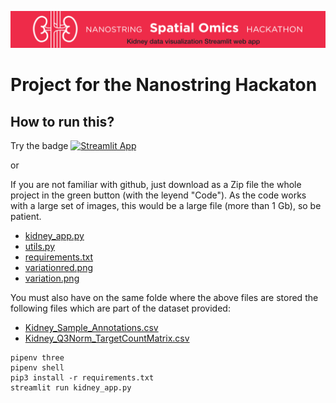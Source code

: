 

![](https://github.com/napoles-uach/Nanostring/blob/main/variationred.png?raw=true)
 # Project for the Nanostring Hackaton
 
 ## How to run this?
 Try the badge 
 [![Streamlit App](https://static.streamlit.io/badges/streamlit_badge_black_white.svg)](https://share.streamlit.io/napoles-uach/nanostring/main/kidney_app.py)

or 

If you are not familiar with github, just download as a Zip file the whole project in the green button (with the leyend "Code"). As the code works with a large set of images, this would be a large file (more than 1 Gb), so be patient.  




 * [kidney_app.py](https://raw.githubusercontent.com/napoles-uach/Nanostring/main/kidney_app.py)
 * [utils.py](https://raw.githubusercontent.com/napoles-uach/Nanostring/main/utils.py)
 * [requirements.txt](https://raw.githubusercontent.com/napoles-uach/Nanostring/main/requirements.txt)
 * [variationred.png](https://github.com/napoles-uach/Nanostring/blob/main/variationred.png?raw=true)
 * [variation.png](https://github.com/napoles-uach/Nanostring/blob/main/variation.png?raw=true)

You must also have on the same folde where the above files are stored the following files which are part of the dataset provided:

* [Kidney_Sample_Annotations.csv](https://raw.githubusercontent.com/napoles-uach/Nanostring/main/Kidney_Sample_Annotations.csv)
* [Kidney_Q3Norm_TargetCountMatrix.csv](https://raw.githubusercontent.com/napoles-uach/Nanostring/main/Kidney_Q3Norm_TargetCountMatrix.csv)




 ```
pipenv three
pipenv shell
pip3 install -r requirements.txt
streamlit run kidney_app.py
 ```
 
 
 
 
